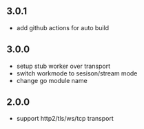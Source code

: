 ## 3.0.1

- add github actions for auto build

## 3.0.0

- setup stub worker over transport
- switch workmode to sesison/stream mode
- change go module name

## 2.0.0

- support http2/tls/ws/tcp transport